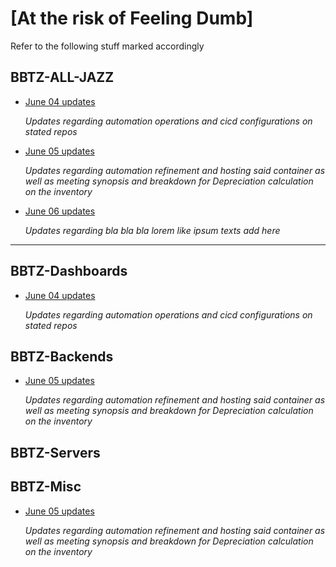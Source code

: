 # [At the risk of Feeling Dumb]
<p>Refer to the following stuff marked accordingly</p> 


## BBTZ-ALL-JAZZ
- [June 04 updates ](June/04_automation.md)
  <p><i>Updates regarding automation operations and cicd configurations on stated repos</i></p>
- [June 05 updates ](June/05_autoXmeet.md)
  <p><i>Updates regarding automation refinement and hosting said container as well as meeting synopsis and breakdown for Depreciation calculation on the inventory </i></p>
 - [June 06 updates ](June/06_automation.md)
   <p><i>Updates regarding bla bla bla lorem like ipsum texts add here</i></p>








***
## BBTZ-Dashboards
- [June 04 updates ](June/04_automation.md)
  <p><i>Updates regarding automation operations and cicd configurations on stated repos</i></p>

## BBTZ-Backends
- [June 05 updates ](June/05_autoXmeet.md)
  <p><i>Updates regarding automation refinement and hosting said container as well as meeting synopsis and breakdown for Depreciation calculation on the inventory </i></p>

## BBTZ-Servers

## BBTZ-Misc
- [June 05 updates ](June/05_autoXmeet.md)
  <p><i>Updates regarding automation refinement and hosting said container as well as meeting synopsis and breakdown for Depreciation calculation on the inventory </i></p>








